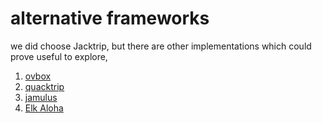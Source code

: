 # alternative frameworks

we did choose Jacktrip, but there are other implementations which could prove useful to explore,

1. [ovbox](https://github.com/gisogrimm/ovbox)
2. [quacktrip](http://msp.ucsd.edu/tools/quacktrip/)
3. [jamulus](https://jamulus.io/)
4. [Elk Aloha](https://elk.audio/aloha/)